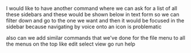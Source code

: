  I would like to have another command where we can ask for a list of all these sidebars  and these would be shown below in text form so we can filter down and go to the one we want and then it would be focused in the sidebar because navigating by voice onto an icon is problematic

  also can we add similar commands that we've done for the file menu to all the menus on the top like edit select view go run help